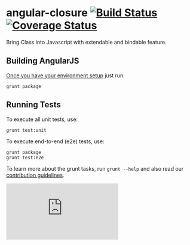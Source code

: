 angular-closure [![Build Status](https://travis-ci.org/angularifyjs/angular-closure.svg?branch=master)](https://travis-ci.org/angularifyjs/angular-closure) [![Coverage Status](https://img.shields.io/coveralls/angularifyjs/angular-closure.svg)](https://coveralls.io/r/angularifyjs/angular-closure?branch=master)
===============

Bring Class into Javascript with extendable and bindable feature.


Building AngularJS
---------
[Once you have your environment setup](http://docs.angularjs.org/misc/contribute) just run:

    grunt package


Running Tests
-------------
To execute all unit tests, use:

    grunt test:unit

To execute end-to-end (e2e) tests, use:

    grunt package
    grunt test:e2e

To learn more about the grunt tasks, run `grunt --help` and also read our
[contribution guidelines](http://docs.angularjs.org/misc/contribute).


[![Analytics](https://ga-beacon.appspot.com/UA-8594346-11/angular.js/README.md?pixel)](https://github.com/igrigorik/ga-beacon)

